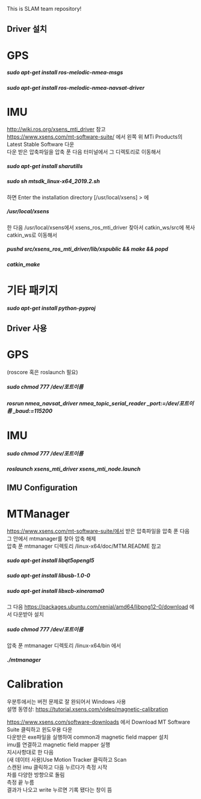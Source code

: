 This is SLAM team repository!

Driver 설치
---
# GPS
##### sudo apt-get install ros-melodic-nmea-msgs   
##### sudo apt-get install ros-melodic-nmea-navsat-driver   

# IMU
http://wiki.ros.org/xsens_mti_driver 참고   
https://www.xsens.com/mt-software-suite/ 에서 왼쪽 위 MTi Products의 Latest Stable Software 다운   
다운 받은 압축파일을 압축 푼 다음 터미널에서 그 디렉토리로 이동해서   
##### sudo apt-get install sharutills   
##### sudo sh mtsdk_linux-x64_2019.2.sh   
하면 Enter the installation directory [/usr/local/xsens] > 에   
##### /usr/local/xsens   
한 다음 /usr/local/xsens에서 xsens_ros_mti_driver 찾아서 catkin_ws/src에 복사   
catkin_ws로 이동해서   
##### pushd src/xsens_ros_mti_driver/lib/xspublic && make && popd   
##### catkin_make

# 기타 패키지
##### sudo apt-get install python-pyproj

Driver 사용
---
# GPS
(roscore 혹은 roslaunch 필요)   
##### sudo chmod 777 /dev/포트이름   
##### rosrun nmea_navsat_driver nmea_topic_serial_reader _port:=/dev/포트이름 _baud:=115200

# IMU
##### sudo chmod 777 /dev/포트이름   
##### roslaunch xsens_mti_driver xsens_mti_node.launch

IMU Configuration
---
# MTManager
https://www.xsens.com/mt-software-suite/에서 받은 압축파일을 압축 푼 다음   
그 안에서 mtmanager를 찾아 압축 해제   
압축 푼 mtmanager 디렉토리 /linux-x64/doc/MTM.README 참고   
##### sudo apt-get install libqt5opengl5   
##### sudo apt-get install libusb-1.0-0   
##### sudo apt-get install libxcb-xinerama0   
그 다음 https://packages.ubuntu.com/xenial/amd64/libpng12-0/download 에서 다운받아 설치   
   
##### sudo chmod 777 /dev/포트이름   
압축 푼 mtmanager 디렉토리 /linux-x64/bin 에서   
##### ./mtmanager

# Calibration
우분투에서는 버전 문제로 잘 완되어서 Windows 사용   
설명 동영상: https://tutorial.xsens.com/video/magnetic-calibration   

https://www.xsens.com/software-downloads 에서 Download MT Software Suite 클릭하고 윈도우용 다운   
다운받은 exe파일을 실행하여 common과 magnetic field mapper 설치   
imu를 연결하고 magnetic field mapper 실행   
지시사항대로 한 다음   
(새 데이터 사용)Use Motion Tracker 클릭하고 Scan   
스캔된 imu 클릭하고 다음 누르다가 측정 시작   
차를 다양한 방향으로 돌림   
측정 끝 누름   
결과가 나오고 write 누르면 기록 됐다는 창이 뜸   
